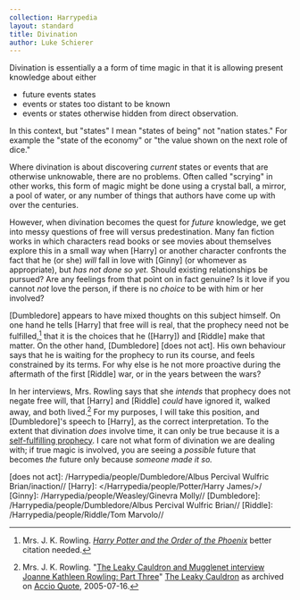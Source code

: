 ```yaml
---
collection: Harrypedia
layout: standard
title: Divination
author: Luke Schierer
---
```


Divination is essentially a a form of time magic in that it is allowing present knowledge about either

- future events states
- events or states too distant to be known
- events or states otherwise hidden from direct observation.

In this context, but "states" I mean "states of being" not "nation states." For example the "state of the economy" or "the value shown on the next role of dice."

Where divination is about discovering _current_ states or events that are otherwise unknowable, there are no problems. Often called "scrying" in other works, this form of magic might be done using a crystal ball, a mirror, a pool of water, or any number of things that authors have come up with over the centuries.

However, when divination becomes the quest for _future_ knowledge, we get into messy questions of free will versus predestination. Many fan fiction works in which characters read books or see movies about themselves explore this in a small way when [Harry] or another character confronts the fact that he (or she)
_will_ fall in love with [Ginny] (or whomever as appropriate), but _has not done so yet._ Should existing relationships be pursued? Are any feelings from that point on in fact genuine? Is it love if you cannot _not_ love the person, if there is no _choice_ to be with him or her involved?

[Dumbledore] appears to have mixed thoughts on this subject himself. On one hand he tells [Harry] that free will is real, that the prophecy need not be fulfilled,[^240417-1] that it is the choices that he ([Harry]) and [Riddle] make that matter. On the other hand, [Dumbledore] [does not act]. His own behaviour says that he is waiting for the prophecy to run its course, and feels constrained by its terms. For why else is he not more proactive during the aftermath of the first [Riddle] war, or in the years between the wars?

In her interviews, Mrs. Rowling says that she _intends_ that prophecy does not negate free will, that [Harry] and [Riddle] _could_ have ignored it, walked away, and both lived.[^240417-2] For my purposes, I will take this position, and [Dumbledore]'s speech to [Harry], as the correct interpretation. To the extent that divination _does_ involve time, it can only be true because it is a [self-fulfilling prophecy]. I care not what form of divination we are dealing with; if true magic is involved, you are seeing a _possible_ future that becomes _the_ future only because _someone made it so._

[does not act]: /Harrypedia/people/Dumbledore/Albus Percival Wulfric Brian/inaction//
[Harry]: </Harrypedia/people/Potter/Harry James/>/
[Ginny]: /Harrypedia/people/Weasley/Ginevra Molly//
[Dumbledore]: /Harrypedia/people/Dumbledore/Albus Percival Wulfric Brian//
[Riddle]: /Harrypedia/people/Riddle/Tom Marvolo//

[^240417-1]:
    Mrs. J. K. Rowling.
    _[Harry Potter and the Order of the Phoenix]_
    better citation needed.

[Harry Potter and the Order of the Phoenix]: https://www.librarything.com/work/115

[^240417-2]:
    Mrs. J. K. Rowling.
    "[The Leaky Cauldron and Mugglenet interview Joanne Kathleen Rowling: Part Three](http://www.accio-quote.org/articles/2005/0705-tlc_mugglenet-anelli-3.htm)" [The Leaky Cauldron](https://www.the-leaky-cauldron.org/) as archived on [Accio Quote](http://www.accio-quote.org/), 2005-07-16.

    [self-fulfilling prophecy]: https://www.britannica.com/topic/self-fulfilling-prophecy
